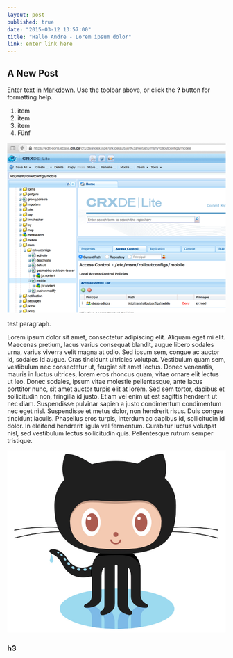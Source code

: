 ```yaml
---
layout: post
published: true
date: "2015-03-12 13:57:00"
title: "Hallo Andre - Lorem ipsum dolor"
link: enter link here
---
```


## A New Post

Enter text in [Markdown](http://daringfireball.net/projects/markdown/). Use the toolbar above, or click the **?** button for formatting help.

1. item
2. item
3. item
4. Fünf

![ACL.png](/images/ACL.png)


test paragraph.

Lorem ipsum dolor sit amet, consectetur adipiscing elit. Aliquam eget mi elit. Maecenas pretium, lacus varius consequat blandit, augue libero sodales urna, varius viverra velit magna at odio. Sed ipsum sem, congue ac auctor id, sodales id augue. Cras tincidunt ultricies volutpat. Vestibulum quam sem, vestibulum nec consectetur ut, feugiat sit amet lectus. Donec venenatis, mauris in luctus ultrices, lorem eros rhoncus quam, vitae ornare elit lectus ut leo. Donec sodales, ipsum vitae molestie pellentesque, ante lacus porttitor nunc, sit amet auctor turpis elit at lorem. Sed sem tortor, dapibus et sollicitudin non, fringilla id justo. Etiam vel enim ut est sagittis hendrerit ut nec diam. Suspendisse pulvinar sapien a justo condimentum condimentum nec eget nisl. Suspendisse et metus dolor, non hendrerit risus. Duis congue tincidunt iaculis. Phasellus eros turpis, interdum ac dapibus id, sollicitudin id dolor. In eleifend hendrerit ligula vel fermentum. Curabitur luctus volutpat nisl, sed vestibulum lectus sollicitudin quis. Pellentesque rutrum semper tristique. 

![Octocat.jpg](/images/Octocat.jpg)

### h3